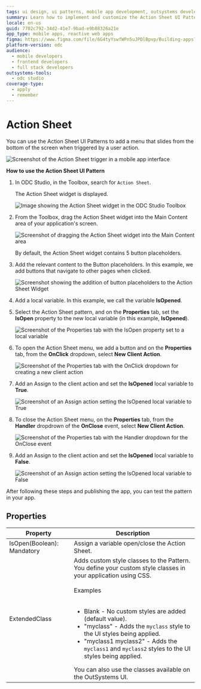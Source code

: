 ```yaml
---
tags: ui design, ui patterns, mobile app development, outsystems developer cloud
summary: Learn how to implement and customize the Action Sheet UI Pattern in OutSystems Developer Cloud (ODC) to enhance mobile app interfaces.
locale: en-us
guid: 7702c792-34d2-41e7-9bad-e9b88326a21e
app_type: mobile apps, reactive web apps
figma: https://www.figma.com/file/6G4tyYswfWPn5uJPDlBpvp/Building-apps?type=design&node-id=3203%3A12251&t=ZwHw8hXeFhwYsO5V-1
platform-version: odc
audience:
  - mobile developers
  - frontend developers
  - full stack developers
outsystems-tools:
  - odc studio
coverage-type:
  - apply
  - remember
---
```


# Action Sheet

You can use the Action Sheet UI Patterns to add a menu that slides from the bottom of the screen when triggered by a user action.

![Screenshot of the Action Sheet trigger in a mobile app interface](images/actionsheet-1-ss.png "Action Sheet Trigger")

**How to use the Action Sheet UI Pattern**

1. In ODC Studio, in the Toolbox, search for `Action Sheet`.

    The Action Sheet widget is displayed.

    ![Image showing the Action Sheet widget in the ODC Studio Toolbox](images/actionsheet-2-ss.png "Action Sheet Widget in Toolbox")

1. From the Toolbox, drag the Action Sheet widget into the Main Content area of your application's screen.

    ![Screenshot of dragging the Action Sheet widget into the Main Content area](images/actionsheet-3-ss.png "Placing Action Sheet Widget")

    By default, the Action Sheet widget contains 5 button placeholders.

1. Add the relevant content to the Button placeholders. In this example, we add buttons that navigate to other pages when clicked.

    ![Screenshot showing the addition of button placeholders to the Action Sheet Widget](images/actionsheet-5-ss.png "Adding Buttons to Action Sheet Widget")

1. Add a local variable. In this example, we call the variable **IsOpened**.

1. Select the Action Sheet pattern, and on the **Properties** tab, set the **IsOpen** property to the new local variable (in this example, **IsOpened**).

    ![Screenshot of the Properties tab with the IsOpen property set to a local variable](images/actionsheet-4-ss.png "Setting IsOpen Property")

1. To open the Action Sheet menu, we add a button and on the **Properties** tab, from the **OnClick** dropdown, select **New Client Action**.

    ![Screenshot of the Properties tab with the OnClick dropdown for creating a new client action](images/actionsheet-6-ss.png "Creating OnClick Event")

1. Add an Assign to the client action and set the **IsOpened** local variable to **True**.

    ![Screenshot of an Assign action setting the IsOpened local variable to True](images/actionsheet-7-ss.png "Assigning IsOpened to True")

1. To close the Action Sheet menu, on the **Properties** tab, from the **Handler** dropdrown of the **OnClose** event, select **New Client Action**.

    ![Screenshot of the Properties tab with the Handler dropdown for the OnClose event](images/actionsheet-8-ss.png "Setting OnClose Handler")

1. Add an Assign to the client action and set the **IsOpened** local variable to **False**.

    ![Screenshot of an Assign action setting the IsOpened local variable to False](images/actionsheet-9-ss.png "Assigning IsOpened to False")

After following these steps and publishing the app, you can test the pattern in your app.

## Properties

| Property                   | Description                                                                                                                                                                                                                                                                                                                                                                                                                                                                                                                                                                                                                       |
|----------------------------|-----------------------------------------------------------------------------------------------------------------------------------------------------------------------------------------------------------------------------------------------------------------------------------------------------------------------------------------------------------------------------------------------------------------------------------------------------------------------------------------------------------------------------------------------------------------------------------------------------------------------------------|
| IsOpen(Boolean): Mandatory | Assign a variable open/close the Action Sheet.                                                                                                                                                                                                                                                                                                                                                                                                                                                                                                                                                                                    |
| ExtendedClass              | Adds custom style classes to the Pattern. You define your custom style classes in your application using CSS.<br/><br/>Examples<br/><br/><ul><li>Blank - No custom styles are added (default value).</li><li>"myclass" - Adds the ``myclass`` style to the UI styles being applied.</li><li>"myclass1 myclass2" - Adds the ``myclass1`` and ``myclass2`` styles to the UI styles being applied.</li></ul>You can also use the classes available on the OutSystems UI. |
